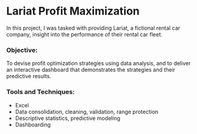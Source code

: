 # Lariat Profit Maximization
In this project, I was tasked with providing Lariat, a fictional rental car company, insight into the performance of their rental car fleet.

### Objective:
To devise profit optimization strategies using data analysis, and to deliver an interactive dashboard that demonstrates the strategies and their predictive results.

### Tools and Techniques:
- Excel
- Data consolidation, cleaning, validation, range protection
- Descriptive statistics, predictive modeling
- Dashboarding


